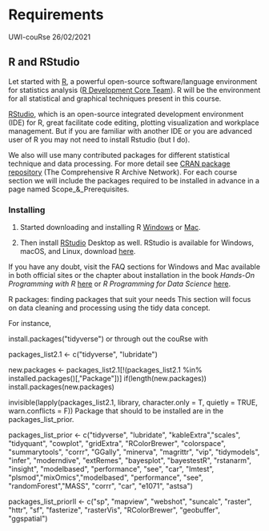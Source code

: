Requirements
================
UWI-couRse
26/02/2021

## R and RStudio

Let started with [R](https://www.r-project.org/), a powerful open-source
software/language environment for statistics analysis ([R Development
Core Team](https://www.r-project.org/contributors.html)). R will be the
environment for all statistical and graphical techniques present in this
course.

[RStudio](https://rstudio.com/), which is an open-source integrated
development environment (IDE) for R, great facilitate code editing,
plotting visualization and workplace management. But if you are familiar
with another IDE or you are advanced user of R you may not need to
install Rstudio (but I do).

We also will use many contributed packages for different statistical
technique and data processing. For more detail see [CRAN
package repository](https://cran.r-project.org/) (The Comprehensive R
Archive Network). For each course section we will include the packages
required to be installed in advance in a page named Scope_&_Prerequisites.

### Installing

1.  Started downloading and installing R
    [Windows](https://cran.r-project.org/bin/windows/) or
    [Mac](https://cran.r-project.org/bin/macosx/).

2.  Then install [RStudio](https://rstudio.com/) Desktop as well.
    RStudio is available for Windows, macOS, and Linux, download
    [here](https://rstudio.com/products/rstudio/download/#download).
    
If you have any doubt, visit the FAQ sections for Windows and Mac available in both official sites or the chapter about installation in the book *Hands-On Programming with R* [here](https://rstudio-education.github.io/hopr/starting.html) or *R Programming for Data Science* [here](https://bookdown.org/rdpeng/rprogdatascience/getting-started-with-r.html).

R packages: finding packages that suit your needs
This section will focus on data cleaning and processing using the tidy data concept.

For instance,

install.packages("tidyverse")
or through out the couRse with

packages_list2.1 <- c("tidyverse", "lubridate")

new.packages <- packages_list2.1[!(packages_list2.1 %in% installed.packages()[,"Package"])]
if(length(new.packages)) install.packages(new.packages)

invisible(lapply(packages_list2.1, library, character.only = T, quietly = TRUE, warn.conflicts = F))
Package that should to be installed are in the packages_list_prior.

packages_list_prior <- c("tidyverse", "lubridate", "kableExtra","scales", "tidyquant", "cowplot",
                       "gridExtra", "RColorBrewer", "colorspace", "summarytools", "corrr", "GGally",
                       "minerva", "magrittr", "vip", "tidymodels", "infer", "moderndive", "extRemes",
                       "bayesplot", "bayestestR", "rstanarm", "insight", "modelbased", "performance", 
                       "see", "car", "lmtest", "plsmod","mixOmics","modelbased", "performance", "see",
                       "randomForest","MASS", "corrr", "car", "e1071", "astsa")
                         
packages_list_priorII <- c("sp", "mapview", "webshot", "suncalc", "raster", "httr", "sf", "fasterize", 
                           "rasterVis", "RColorBrewer", "geobuffer", "ggspatial")
